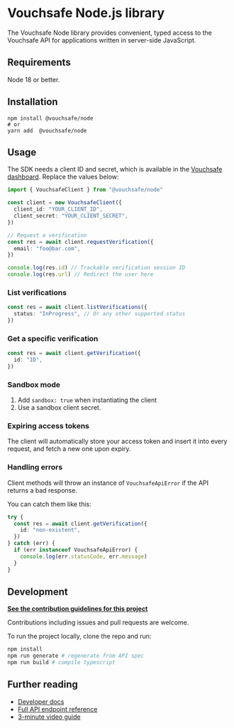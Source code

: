 # Vouchsafe Node.js library

The Vouchsafe Node library provides convenient, typed access to the Vouchsafe API for applications written in server-side JavaScript.

## Requirements

Node 18 or better.

## Installation

```
npm install @vouchsafe/node
# or
yarn add  @vouchsafe/node
```

## Usage

The SDK needs a client ID and secret, which is available in the [Vouchsafe dashboard](https://app.vouchsafe.id). Replace the values below:

```ts
import { VouchsafeClient } from "@vouchsafe/node"

const client = new VouchsafeClient({
  client_id: "YOUR_CLIENT_ID",
  client_secret: "YOUR_CLIENT_SECRET",
})

// Request a verification
const res = await client.requestVerification({
  email: "foo@bar.com",
})

console.log(res.id) // Trackable verification session ID
console.log(res.url) // Redirect the user here
```

### List verifications

```ts
const res = await client.listVerifications({
  status: "InProgress", // Or any other supported status
})
```

### Get a specific verification

```ts
const res = await client.getVerification({
  id: "ID",
})
```

### Sandbox mode

1. Add `sandbox: true` when instantiating the client
2. Use a sandbox client secret.

### Expiring access tokens

The client will automatically store your access token and insert it into every request, and fetch a new one upon expiry.

### Handling errors

Client methods will throw an instance of `VouchsafeApiError` if the API returns a bad response.

You can catch them like this:

```ts
try {
  const res = await client.getVerification({
    id: "non-existent",
  })
} catch (err) {
  if (err instanceof VouchsafeApiError) {
    console.log(err.statusCode, err.message)
  }
}
```

## Development

**[See the contribution guidelines for this project](https://github.com/vouchsafe/vouchsafe-node/blob/main/CONTRIBUTING.md)**

Contributions including issues and pull requests are welcome.

To run the project locally, clone the repo and run:

```bash
npm install
npm run generate # regenerate from API spec
npm run build # compile typescript
```

## Further reading

- [Developer docs](https://help.vouchsafe.id/en/collections/12439003-developers)
- [Full API endpoint reference](https://app.vouchsafe.id/docs)
- [3-minute video guide](https://www.youtube.com/playlist?list=PLx6V6SSTMuF_ZNWBPnysvwmdIwboLViE8)
